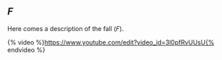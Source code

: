 ## *F*

Here comes a description of the fall (*F*).

{% video %}https://www.youtube.com/edit?video_id=3l0pfRvUUsU{% endvideo %}